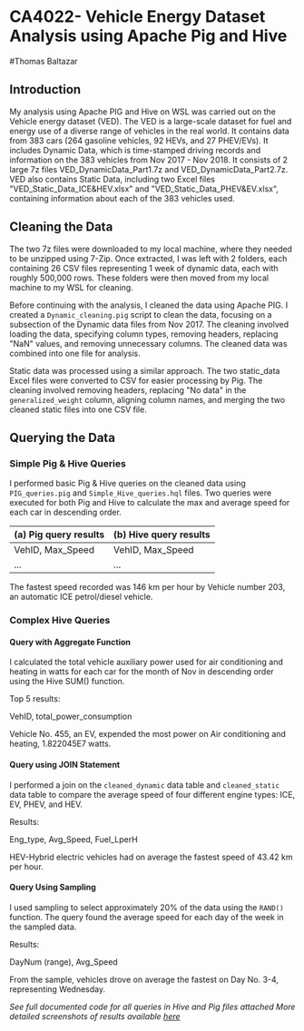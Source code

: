 # CA4022- Vehicle Energy Dataset Analysis using Apache Pig and Hive

#Thomas Baltazar

## Introduction
My analysis using Apache PIG and Hive on WSL was carried out on the Vehicle energy dataset (VED). The VED is a large-scale dataset for fuel and energy use of a diverse range of vehicles in the real world. It contains data from 383 cars (264 gasoline vehicles, 92 HEVs, and 27 PHEV/EVs). It includes Dynamic Data, which is time-stamped driving records and information on the 383 vehicles from Nov 2017 - Nov 2018. It consists of 2 large 7z files VED_DynamicData_Part1.7z and VED_DynamicData_Part2.7z. VED also contains Static Data, including two Excel files "VED_Static_Data_ICE&HEV.xlsx" and "VED_Static_Data_PHEV&EV.xlsx", containing information about each of the 383 vehicles used.

## Cleaning the Data
The two 7z files were downloaded to my local machine, where they needed to be unzipped using 7-Zip. Once extracted, I was left with 2 folders, each containing 26 CSV files representing 1 week of dynamic data, each with roughly 500,000 rows. These folders were then moved from my local machine to my WSL for cleaning.

Before continuing with the analysis, I cleaned the data using Apache PIG. I created a `Dynamic_cleaning.pig` script to clean the data, focusing on a subsection of the Dynamic data files from Nov 2017. The cleaning involved loading the data, specifying column types, removing headers, replacing "NaN" values, and removing unnecessary columns. The cleaned data was combined into one file for analysis.

Static data was processed using a similar approach. The two static_data Excel files were converted to CSV for easier processing by Pig. The cleaning involved removing headers, replacing "No data" in the `generalized_weight` column, aligning column names, and merging the two cleaned static files into one CSV file.

## Querying the Data
### Simple Pig & Hive Queries
I performed basic Pig & Hive queries on the cleaned data using `PIG_queries.pig` and `Simple_Hive_queries.hql` files. Two queries were executed for both Pig and Hive to calculate the max and average speed for each car in descending order.

(a) Pig query results | (b) Hive query results
--- | ---
VehID, Max_Speed | VehID, Max_Speed
... | ...
The fastest speed recorded was 146 km per hour by Vehicle number 203, an automatic ICE petrol/diesel vehicle.

### Complex Hive Queries
#### Query with Aggregate Function
I calculated the total vehicle auxiliary power used for air conditioning and heating in watts for each car for the month of Nov in descending order using the Hive SUM() function.

Top 5 results:

VehID, total_power_consumption

Vehicle No. 455, an EV, expended the most power on Air conditioning and heating, 1.822045E7 watts.

#### Query using JOIN Statement
I performed a join on the `cleaned_dynamic` data table and `cleaned_static` data table to compare the average speed of four different engine types: ICE, EV, PHEV, and HEV.

Results:

Eng_type, Avg_Speed, Fuel_LperH

HEV-Hybrid electric vehicles had on average the fastest speed of 43.42 km per hour.

#### Query Using Sampling
I used sampling to select approximately 20% of the data using the `RAND()` function. The query found the average speed for each day of the week in the sampled data.

Results:

DayNum (range), Avg_Speed

From the sample, vehicles drove on average the fastest on Day No. 3-4, representing Wednesday.

*See full documented code for all queries in Hive and Pig files attached*
*More detailed screenshots of results available [here](https://drive.google.com/drive/folders/1Ti49jqmUXXavU4kFZC68i-H7X_hOXnmK?usp=sharing)*